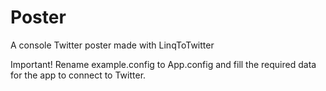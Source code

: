 # Poster
A console Twitter poster made with LinqToTwitter

Important! Rename example.config to App.config and fill the required data for the app to connect to Twitter.
